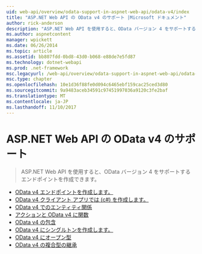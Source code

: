```yaml
---
uid: web-api/overview/odata-support-in-aspnet-web-api/odata-v4/index
title: "ASP.NET Web API の OData v4 のサポート |Microsoft ドキュメント"
author: rick-anderson
description: "ASP.NET Web API を使用すると、OData バージョン 4 をサポートするエンドポイントを作成できます。"
ms.author: aspnetcontent
manager: wpickett
ms.date: 06/26/2014
ms.topic: article
ms.assetid: bb807fdd-0bd8-43d0-b068-e88de7e5fd87
ms.technology: dotnet-webapi
ms.prod: .net-framework
msc.legacyurl: /web-api/overview/odata-support-in-aspnet-web-api/odata-v4
msc.type: chapter
ms.openlocfilehash: 10e1d36f88fe0d094c6465ebf159cac25ced3d80
ms.sourcegitcommit: 9a9483aceb34591c97451997036a9120c3fe2baf
ms.translationtype: MT
ms.contentlocale: ja-JP
ms.lasthandoff: 11/10/2017
---
```

<a name="supporting-odata-v4-in-aspnet-web-api"></a>ASP.NET Web API の OData v4 のサポート
====================
> ASP.NET Web API を使用すると、OData バージョン 4 をサポートするエンドポイントを作成できます。


- [OData v4 エンドポイントを作成します。](create-an-odata-v4-endpoint.md)
- [OData v4 クライアント アプリでは (c#) を作成します。](create-an-odata-v4-client-app.md)
- [OData v4 でのエンティティ関係](entity-relations-in-odata-v4.md)
- [アクションと OData v4 に関数](odata-actions-and-functions.md)
- [OData v4 の包含](odata-containment-in-web-api-22.md)
- [OData v4 にシングルトンを作成します。](using-a-singleton-in-an-odata-endpoint-in-web-api-22.md)
- [OData v4 にオープン型](use-open-types-in-odata-v4.md)
- [OData v4 の複合型の継承](complex-type-inheritance-in-odata-v4.md)
